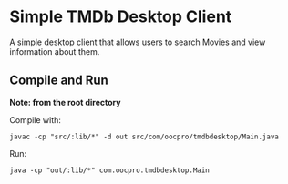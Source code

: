 # Simple TMDb Desktop Client

A simple desktop client that allows users to search Movies and view information
about them. 


## Compile and Run

**Note: from the root directory**

Compile with:

    javac -cp "src/:lib/*" -d out src/com/oocpro/tmdbdesktop/Main.java

Run:

    java -cp "out/:lib/*" com.oocpro.tmdbdesktop.Main    
